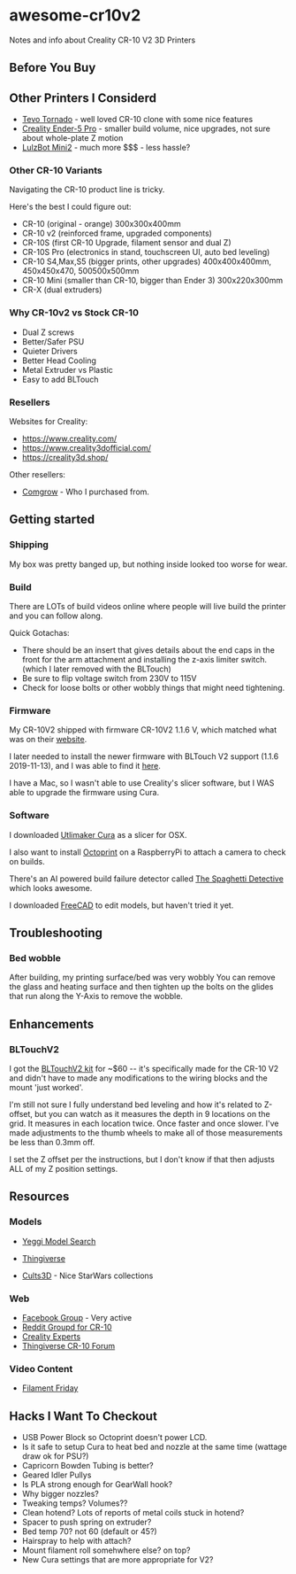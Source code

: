 # awesome-cr10v2
Notes and info about Creality CR-10 V2 3D Printers


## Before You Buy

## Other Printers I Considerd
- [Tevo Tornado](https://tevo3dprinterstore.com/) - well loved CR-10 clone with some nice features
- [Creality Ender-5 Pro](https://www.creality3d.shop/collections/ender-series-3d-printer/products/creality3d-ender-5-pro-3d-printer) - smaller build volume, nice upgrades, not sure about whole-plate Z motion
- [LulzBot Mini2](https://www.lulzbot.com/store/printers/lulzbot-mini-2)  - much more $$$ - less hassle?


### Other CR-10 Variants

Navigating the CR-10 product line is tricky.

Here's the best I could figure out:

- CR-10 (original - orange) 300x300x400mm
- CR-10 v2 (reinforced frame, upgraded components)
- CR-10S (first CR-10 Upgrade, filament sensor and dual Z)
- CR-10S Pro (electronics in stand, touchscreen UI, auto bed leveling)
- CR-10 S4,Max,S5 (bigger prints, other upgrades) 400x400x400mm, 450x450x470, 500500x500mm
- CR-10 Mini (smaller than CR-10, bigger than Ender 3) 300x220x300mm
- CR-X (dual extruders)

### Why CR-10v2 vs Stock CR-10
- Dual Z screws
- Better/Safer PSU
- Quieter Drivers
- Better Head Cooling
- Metal Extruder vs Plastic
- Easy to add BLTouch

### Resellers

Websites for Creality:
 - https://www.creality.com/
 - https://www.creality3dofficial.com/
 - https://creality3d.shop/  

Other resellers:
- [Comgrow](https://comgrow3d.com/) - Who I purchased from.


## Getting started

### Shipping

My box was pretty banged up, but nothing inside looked too worse for wear.

### Build
There are LOTs of build videos online where people will live build the printer and you can follow along.

Quick Gotachas:
 - There should be an insert that gives details about the end caps in the front for the arm attachment and installing the z-axis limiter switch. (which I later removed with the BLTouch)
 - Be sure to flip voltage switch from 230V to 115V
 - Check for loose bolts or other wobbly things that might need tightening.

### Firmware

My CR-10V2 shipped with firmware CR-10V2 1.1.6 V, which matched what was on their [website](https://www.creality.com/download/firmware_c0008).

I later needed to install the newer firmware with BLTouch V2 support (1.1.6 2019-11-13), and I was able to find it [here](https://www.creality3dofficial.com/pages/firmware-download).  

I have a Mac, so I wasn't able to use Creality's slicer software, but I WAS able to upgrade the firmware using Cura.


### Software

I downloaded [Utlimaker Cura](https://ultimaker.com/software/ultimaker-cura) as a slicer for OSX.

I also want to install [Octoprint](https://octoprint.org/) on a RaspberryPi to attach a camera to check on builds.  

There's an AI powered build failure detector called [The Spaghetti Detective](https://plugins.octoprint.org/plugins/thespaghettidetective/) which looks awesome.

I downloaded [FreeCAD](https://www.freecadweb.org/) to edit models, but haven't tried it yet.



## Troubleshooting

### Bed wobble
After building, my printing surface/bed was very wobbly   You can remove the glass and heating surface and then tighten up the bolts on the glides that run along the Y-Axis to remove the wobble. 

## Enhancements

### BLTouchV2
I got the [BLTouchV2 kit](https://www.amazon.com/Creality-3D-Printer-Leveling-Sensor/dp/B07Z5P9P1S) for ~$60 -- it's specifically made for the CR-10 V2 and didn't have to made any modifications to the wiring blocks and the mount 'just worked'.

I'm still not sure I fully understand bed leveling and how it's related to Z-offset, but you can watch as it measures the depth in 9 locations on the grid.  It measures in each location twice.  Once faster and once slower.  I've made adjustments to the thumb wheels to make all of those measurements be less than 0.3mm off. 

I set the Z offset per the instructions, but I don't know if that then adjusts ALL of my Z position settings.


## Resources

### Models
- [Yeggi Model Search](https://www.yeggi.com/)

- [Thingiverse](https://www.thingiverse.com/)
- [Cults3D](https://cults3d.com/) - Nice StarWars collections



### Web
- [Facebook Group](https://www.facebook.com/groups/CrealityCR10/) - Very active
- [Reddit Groupd for CR-10](https://www.reddit.com/r/CR10)
- [Creality Experts](https://www.crealityexperts.com/gettingstarted)
- [Thingiverse CR-10 Forum](https://www.thingiverse.com/groups/creality-cr-10)


### Video Content
- [Filament Friday](https://www.youtube.com/user/beginnerelectronics/videos)


## Hacks I Want To Checkout

- USB Power Block so Octoprint doesn't power LCD. 
- Is it safe to setup Cura to heat bed and nozzle at the same time (wattage draw ok for PSU?)
- Capricorn Bowden Tubing is better?
- Geared Idler Pullys
- Is PLA strong enough for GearWall hook?
- Why bigger nozzles?
- Tweaking temps? Volumes??
- Clean hotend? Lots of reports of metal coils stuck in hotend?
- Spacer to push spring on extruder?
- Bed temp 70?  not 60 (default or 45?)
- Hairspray to help with attach?
- Mount filament roll somehwhere else? on top?
- New Cura settings that are more appropriate for V2?

